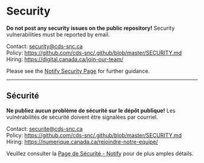 # Security

**Do not post any security issues on the public repository!** Security vulnerabilities must be reported by email.

Contact: <security@cds-snc.ca>  
Policy: https://github.com/cds-snc/.github/blob/master/SECURITY.md  
Hiring: https://digital.canada.ca/join-our-team/

Please see the [Notify Security Page](https://notification.alpha.canada.ca/security) for further guidance.

---

## Sécurité

**Ne publiez aucun problème de sécurité sur le dépôt publique!** Les vulnérabilités de sécurité doivent être signalées par courriel.

Contact: <securite@cds-snc.ca>  
Policy: https://github.com/cds-snc/.github/blob/master/SECURITY.md  
Hiring: https://numerique.canada.ca/rejoindre-notre-equipe/

Veuillez consulter la [Page de Sécurité - Notify](https://notification.alpha.canada.ca/security) pour de plus amples détails.